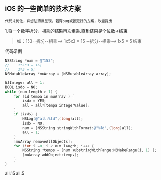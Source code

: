 ## iOS 的一些简单的技术方案
`代码未优化，将想法直面呈现，若有bug或者更好的方案，欢迎提出`

1.将一个数字拆分，相乘的结果再次相乘,直到结果是个位数->结束
>  如：153--拆分--相乘--> 1x5x3 = 15 --拆分--相乘--> 1x5 = 5 结束

代码示例

```objective-c
NSString *num = @"153";
//    1*5*3 = 15;
//    1*5 = 5;
NSMutableArray *muArray = [NSMutableArray array];

NSInteger all = 1;
BOOL isdo = NO;
while (num.length > 1) {
    for (id tempa in muArray ) {
        isdo = YES;
        all = all*[tempa integerValue];
    }
    if (isdo) {
        NSLog(@"all:%ld",(long)all);
        isdo = NO;
        num = [NSString stringWithFormat:@"%ld",(long)all];
        all = 1;
    }
    [muArray removeAllObjects];
    for (int i =0; i < num.length; i++) {
        NSString *temps = [num substringWithRange:NSMakeRange(i, 1) ];
        [muArray addObject:temps];
    }
}
```
all:15
all:5
